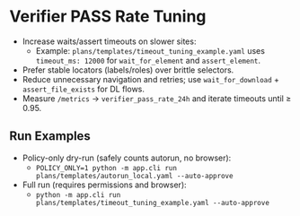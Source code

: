 # Verifier PASS Rate Tuning

- Increase waits/assert timeouts on slower sites:
  - Example: `plans/templates/timeout_tuning_example.yaml` uses `timeout_ms: 12000` for `wait_for_element` and `assert_element`.
- Prefer stable locators (labels/roles) over brittle selectors.
- Reduce unnecessary navigation and retries; use `wait_for_download` + `assert_file_exists` for DL flows.
- Measure `/metrics` → `verifier_pass_rate_24h` and iterate timeouts until ≥ 0.95.

## Run Examples

- Policy-only dry-run (safely counts autorun, no browser):
  - `POLICY_ONLY=1 python -m app.cli run plans/templates/autorun_local.yaml --auto-approve`
- Full run (requires permissions and browser):
  - `python -m app.cli run plans/templates/timeout_tuning_example.yaml --auto-approve`
